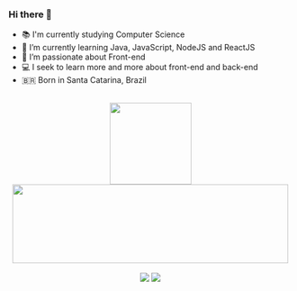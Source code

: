 ### Hi there 👋

- 📚 I'm currently studying Computer Science
- 🌱 I’m currently learning Java, JavaScript, NodeJS and ReactJS
- 💜 I’m passionate about Front-end
- 💻 I seek to learn more and more about front-end and back-end
- 🇧🇷 Born in Santa Catarina, Brazil
<br>
<div align="center">
  <a href="https://github.com/aarthgmendes">
  <img  height="145em" src="https://github-readme-stats.vercel.app/api?username=aarthgmendes&show_icons=true&theme=algolia&include_all_commits=true&count_private=true"/>
  <img width="490em"  height="140em"src="https://github-readme-stats.vercel.app/api/top-langs/?username=aarthgmendes&layout=compact&langs_count=7&theme=algolia"/>
</div>

<div align = "center"><br>
  <a href="https://instagram.com/aarthgmendes" target="_blank"><img src="https://img.shields.io/badge/-Instagram-%23E4405F?style=for-the-badge&logo=instagram&logoColor=white" target="_blank"></a>
  <a href="https://www.linkedin.com/in/arthurgmendes/" target="_blank"><img src="https://img.shields.io/badge/-LinkedIn-%230077B5?style=for-the-badge&logo=linkedin&logoColor=white" target="_blank"></a> 
</div>
